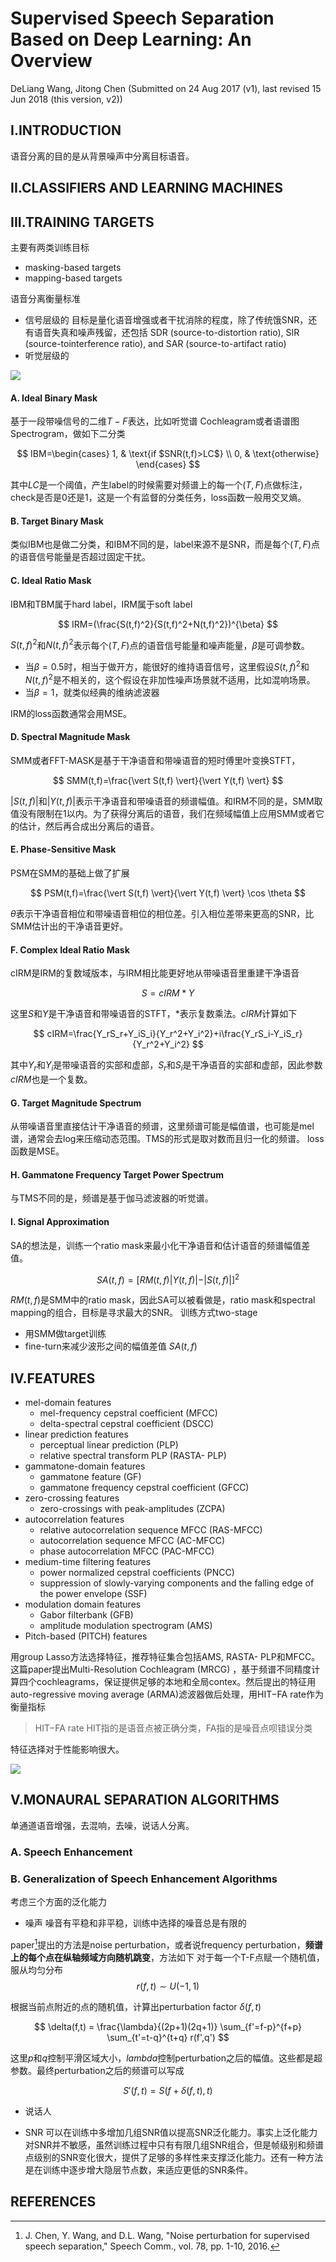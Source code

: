 



# Supervised Speech Separation Based on Deep Learning: An Overview

DeLiang Wang, Jitong Chen
(Submitted on 24 Aug 2017 (v1), last revised 15 Jun 2018 (this version, v2))

## I.INTRODUCTION
语音分离的目的是从背景噪声中分离目标语音。



## II.CLASSIFIERS AND LEARNING MACHINES



## III.TRAINING TARGETS
主要有两类训练目标
- masking-based targets
- mapping-based targets

语音分离衡量标准
- 信号层级的
目标是量化语音增强或者干扰消除的程度，除了传统饿SNR，还有语音失真和噪声残留，还包括 SDR (source-to-distortion ratio), SIR (source-tointerference ratio), and SAR (source-to-artifact ratio)
- 听觉层级的

![](/assets/Supervised-Speech-Separation-Based-on-Deep-Learning-An-Overview/training_targets.png)

#### A. Ideal Binary Mask
基于一段带噪信号的二维$T-F$表达，比如听觉谱 Cochleagram或者语谱图 Spectrogram，做如下二分类

$$
IBM=\begin{cases}
     1,  & \text{if $SNR(t,f)>LC$} \\
     0, & \text{otherwise}
     \end{cases}
$$

其中$LC$是一个阈值，产生label的时候需要对频谱上的每一个$(T,F)$点做标注，check是否是0还是1，这是一个有监督的分类任务，loss函数一般用交叉熵。

#### B. Target Binary Mask
类似IBM也是做二分类，和IBM不同的是，label来源不是SNR，而是每个$(T,F)$点的语音信号能量是否超过固定干扰。

#### C. Ideal Ratio Mask
IBM和TBM属于hard label，IRM属于soft label

$$
IRM=(\frac{S(t,f)^2}{S(t,f)^2+N(t,f)^2})^{\beta}
$$

$S(t,f)^2$和$N(t,f)^2$表示每个$(T,F)$点的语音信号能量和噪声能量，$\beta$是可调参数。
- 当$\beta=0.5$时，相当于做开方，能很好的维持语音信号，这里假设$S(t,f)^2$和$N(t,f)^2$是不相关的，这个假设在非加性噪声场景就不适用，比如混响场景。
- 当$\beta=1$，就类似经典的维纳滤波器

IRM的loss函数通常会用MSE。

#### D. Spectral Magnitude Mask
SMM或者FFT-MASK是基于干净语音和带噪语音的短时傅里叶变换STFT，

$$
SMM(t,f)=\frac{\vert S(t,f) \vert}{\vert Y(t,f) \vert}
$$

$\vert S(t,f) \vert$和$\vert Y(t,f) \vert$表示干净语音和带噪语音的频谱幅值。和IRM不同的是，SMM取值没有限制在1以内。为了获得分离后的语音，我们在频域幅值上应用SMM或者它的估计，然后再合成出分离后的语音。

#### E. Phase-Sensitive Mask
PSM在SMM的基础上做了扩展

$$
PSM(t,f)=\frac{\vert S(t,f) \vert}{\vert Y(t,f) \vert} \cos \theta
$$

$\theta$表示干净语音相位和带噪语音相位的相位差。引入相位差带来更高的SNR，比SMM估计出的干净语音更好。

#### F. Complex Ideal Ratio Mask
cIRM是IRM的复数域版本，与IRM相比能更好地从带噪语音里重建干净语音

$$
S=cIRM * Y
$$

这里$S$和$Y$是干净语音和带噪语音的STFT，$*$表示复数乘法。*cIRM*计算如下

$$
cIRM=\frac{Y_rS_r+Y_iS_i}{Y_r^2+Y_i^2}+i\frac{Y_rS_i-Y_iS_r}{Y_r^2+Y_i^2}
$$

其中$Y_r$和$Y_i$是带噪语音的实部和虚部，$S_r$和$S_i$是干净语音的实部和虚部，因此参数$cIRM$也是一个复数。

#### G. Target Magnitude Spectrum
从带噪语音里直接估计干净语音的频谱，这里频谱可能是幅值谱，也可能是mel谱，通常会去log来压缩动态范围。TMS的形式是取对数而且归一化的频谱。
loss函数是MSE。

#### H. Gammatone Frequency Target Power Spectrum
与TMS不同的是，频谱是基于伽马滤波器的听觉谱。

#### I. Signal Approximation
SA的想法是，训练一个ratio mask来最小化干净语音和估计语音的频谱幅值差值。

$$
SA(t,f)=[RM(t,f)\vert Y(t,f) \vert - \vert S(t,f) \vert]^2
$$

$RM(t,f)$是SMM中的ratio mask，因此SA可以被看做是，ratio mask和spectral mapping的组合，目标是寻求最大的SNR。
训练方式two-stage
- 用SMM做target训练
- fine-turn来减少波形之间的幅值差值 $SA(t,f)$




## IV.FEATURES
- mel-domain features
	- mel-frequency cepstral coefficient (MFCC)
	- delta-spectral cepstral coefficient (DSCC) 
- linear prediction features
	- perceptual linear prediction (PLP) 
	- relative spectral transform PLP (RASTA- PLP)
- gammatone-domain features
	- gammatone feature (GF)
	- gammatone frequency cepstral coefficient (GFCC)
- zero-crossing features
	- zero-crossings with peak-amplitudes (ZCPA)
- autocorrelation features
	- relative autocorrelation sequence MFCC (RAS-MFCC) 
	- autocorrelation sequence MFCC (AC-MFCC)
	- phase autocorrelation MFCC (PAC-MFCC)
- medium-time filtering features
	- power normalized cepstral coefficients (PNCC) 
	- suppression of slowly-varying components and the falling edge of the power envelope (SSF)
- modulation domain features
	- Gabor filterbank (GFB)
	- amplitude modulation spectrogram (AMS)
- Pitch-based (PITCH) features

用group Lasso方法选择特征，推荐特征集合包括AMS, RASTA- PLP和MFCC。
这篇paper提出Multi-Resolution Cochleagram (MRCG) ，基于频谱不同精度计算四个cochleagrams，保证提供足够的本地和全局contex。然后提出的特征用auto-regressive
moving average (ARMA)滤波器做后处理，用HIT−FA rate作为衡量指标
>HIT−FA rate
>HIT指的是语音点被正确分类，FA指的是噪音点呗错误分类

特征选择对于性能影响很大。

![](/assets/Supervised-Speech-Separation-Based-on-Deep-Learning-An-Overview/classification_performance.png)


## V.MONAURAL SEPARATION ALGORITHMS
单通道语音增强，去混响，去噪，说话人分离。

### A. Speech Enhancement

### B. Generalization of Speech Enhancement Algorithms
考虑三个方面的泛化能力

- 噪声
噪音有平稳和非平稳，训练中选择的噪音总是有限的



paper[^23]提出的方法是noise perturbation，或者说frequency perturbation，**频谱上的每个点在纵轴频域方向随机跳变**，方法如下
对于每一个T-F点赋一个随机值，服从均匀分布
$$
r(f,t)\sim U(-1,1)
$$

根据当前点附近的点的随机值，计算出perturbation factor $\delta(f,t)$

$$
\delta(f,t) = \frac{\lambda}{(2p+1)(2q+1)} \sum_{f'=f-p}^{f+p} \sum_{t'=t-q}^{t+q} r(f',q')
$$

这里$p$和$q$控制平滑区域大小，$lambda$控制perturbation之后的幅值。这些都是超参数。最终perturbation之后的频谱可以写成

$$
S'(f,t)=S(f+\delta(f,t), t)
$$

- 说话人

- SNR
可以在训练中多增加几组SNR值以提高SNR泛化能力。事实上泛化能力对SNR并不敏感，虽然训练过程中只有有限几组SNR组合，但是帧级别和频谱点级别的SNR变化很大，提供了足够的多样性来支撑泛化能力。还有一种方法是在训练中逐步增大隐层节点数，来适应更低的SNR条件。



## REFERENCES
[^23]: J. Chen, Y. Wang, and D.L. Wang, "Noise perturbation for supervised speech separation," Speech Comm., vol. 78, pp. 1-10, 2016. 






